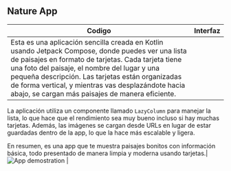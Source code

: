 ## Nature App
| Codigo        | Interfaz                              |
|-------------------|----------------------------------------|
|Esta es una aplicación sencilla creada en Kotlin usando Jetpack Compose, donde puedes ver una lista de paisajes en formato de tarjetas. Cada tarjeta tiene una foto del paisaje, el nombre del lugar y una pequeña descripción. Las tarjetas están organizadas de forma vertical, y mientras vas desplazándote hacia abajo, se cargan más paisajes de manera eficiente.

La aplicación utiliza un componente llamado `LazyColumn` para manejar la lista, lo que hace que el rendimiento sea muy bueno incluso si hay muchas tarjetas. Además, las imágenes se cargan desde URLs en lugar de estar guardadas dentro de la app, lo que la hace más escalable y ligera.

En resumen, es una app que te muestra paisajes bonitos con información básica, todo presentado de manera limpia y moderna usando tarjetas.| ![App demostration](https://i.giphy.com/media/v1.Y2lkPTc5MGI3NjExYndqN2Z4OTQ4bWN3YW9razF4eDZlN2NmZDJrY2V3eHZ2Mzk4OTJtZSZlcD12MV9pbnRlcm5hbF9naWZfYnlfaWQmY3Q9Zw/nkqV7AhhiMmX8uiCnt/giphy.gif) |
